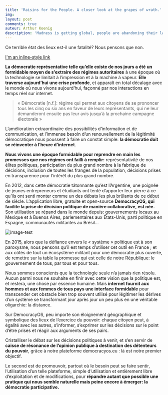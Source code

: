 ```yaml
---
title: 'Raisins for the People. A closer look at the grapes of wrath.'
img:
layout: post
comments: true
auteur: Arthur Koenig
description: 'Madness is getting global, people are abandoning their lands, leaving them to the hands of profitable industrial groups. What you say ?'
---
```




Ce terrible état des lieux est-il une fatalité? Nous pensons que non.

[I'm an inline-style link](https://www.google.com)

**La démocratie représentative telle qu’elle existe de nos jours a été un formidable moyen de s’extraire des régimes autoritaires** à une époque où la technologie se limitait à l’impression et à la machine à vapeur.
**Elle traverse aujourd’hui une crise profonde**, et apparaît en total décalage avec le monde où nous vivons aujourd’hui, façonné par nos interactions en temps réel sur internet.

> « Démocratie [n.f.]: régime qui permet aux citoyens de se prononcer tous les cinq ou six ans en faveur de leurs représentants, qui ne leur demanderont ensuite pas leur avis jusqu’à la prochaine campagne électorale »

L’amélioration extraordinaire des possibilités d’information et de communication, et l’immense besoin d’un renouvellement de la légitimité démocratique nous poussent à faire un constat simple: **la démocratie doit se réinventer à l’heure d’internet**.

**Nous vivons une époque formidable pour reprendre en main les promesses que nos régimes ont failli à remplir:** représentativité de nos élites politiques, participation du plus grand nombre à la fabrique de décisions, inclusion de toutes les franges de la population, décisions prises en transparence pour l’intérêt du plus grand nombre.

En 2012, dans cette démocratie tâtonnante qu’est l’Argentine, une poignée de jeunes entrepreneurs et étudiants ont tenté d’apporter leur pierre à ce qu’ils ont senti monter comme un des débats les plus brûlants de ce début de siècle. L’application libre, gratuite et open-source **DemocracyOS, qui facilite la prise de décision politique de manière collaborative, est née.** Son utilisation se répand dans le monde depuis: gouvernements locaux au Mexique et à Buenos Aires, parlementaires aux États-Unis, parti politique en Espagne, communautés militantes au Brésil…

![image-test]({{site.baseurl}}/img/header-bg2.jpg)

En 2015, alors que la défiance envers le « système » politique est à son paroxysme, nous pensons qu’il est temps d’utiliser cet outil en France ; et aux côtés de tout un écosystème militant pour une démocratie plus ouverte, de remettre sur la table la promesse qui est celle de notre République: le gouvernement de tous, par tous et pour tous.

Nous sommes conscients que la technologie seule n’a jamais rien résolu. Aucun parmi nous ne souhaite en finir avec cette vision que la politique est, et restera, une chose par essence humaine. Mais **internet fournit aux hommes et aux femmes de tous pays une interface formidable** pour transcender cet obstacle bien trop souvent utilisé pour légitimer les dérives d’un système se transformant jour après jour un peu plus en une véritable oligarchie: la distance.

Sur DemocracyOS, peu importe son éloignement géographique et symbolique des lieux de l’exercice du pouvoir: chaque citoyen peut, à égalité avec les autres, s’informer, s’exprimer sur les décisions sur le point d’être prises et réagir aux arguments de ses pairs.

Cristalliser le débat sur les décisions politiques à venir, et s’en servir de **caisse de résonance de l’opinion publique à destination des détenteurs du pouvoir**, grâce à notre plateforme democracyos.eu : là est notre premier objectif.

Le second est de promouvoir, partout où le besoin peut se faire sentir, l’utilisation d’un telle plateforme, simple d’utilisation et entièrement libre d’exploitation et de modifications, pour **répandre autant que possible une pratique qui nous semble naturelle mais peine encore à émerger: la démocratie participative.**
